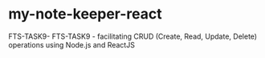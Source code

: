 # my-note-keeper-react
FTS-TASK9- FTS-TASK9 - facilitating CRUD (Create, Read, Update, Delete) operations using Node.js and ReactJS
